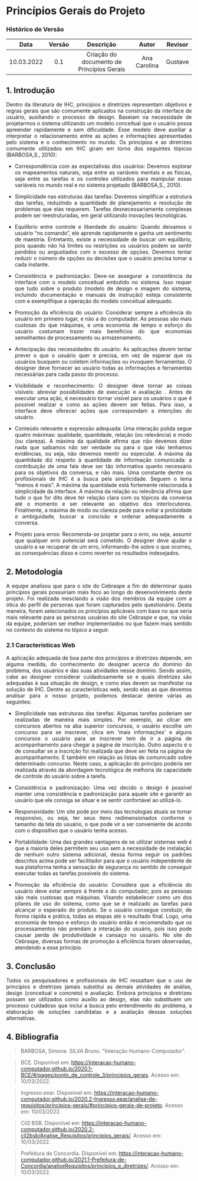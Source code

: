 # Princípios Gerais do Projeto


### Histórico de Versão

|    Data    | Versão | Descrição | Autor | Revisor |
| :--------: | :----: | :-------: | :---: | :-----: |
| 10.03.2022 |  0.1   | Criação do documento de Princípios Gerais | Ana Carolina | Gustave |


## 1. Introdução

<p style="text-align: justify;">Dentro da literatura de IHC, princípios e diretrizes representam objetivos e regras gerais que são comumente aplicados na construção da interface de usuário, auxiliando o processo de design. Baseiam na necessidade de projetarmos o sistema utilizando um modelo conceitual que o usuário possa apreender rapidamente e sem dificuldade. Esse modelo deve auxiliar a interpretar o relacionamento entre as ações e informações apresentadas pelo sistema e o conhecimento no mundo. Os princípios e as diretrizes comumente utilizados em IHC giram em torno dos seguintes tópicos (BARBOSA,S., 2010):
</p>

- <p style="text-align: justify;">Correspondência com as expectativas dos usuários: Devemos explorar os mapeamentos naturais, seja entre as variáveis mentais e as físicas, seja entre as tarefas e os controles utilizados para manipular essas variáveis no mundo real e no sistema projetado (BARBOSA,S., 2010).
</p>

- <p style="text-align: justify;">Simplicidade nas estruturas das tarefas: Devemos simplificar a estrutura das tarefas, reduzindo a quantidade de planejamento e resolução de problemas que elas requerem. Tarefas desnecessariamente complexas podem ser reestruturadas, em geral utilizando inovações tecnológicas.
</p>

- <p style="text-align: justify;">Equilíbrio entre controle e liberdade do usuário: Quando deixamos o usuário “no comando”, ele aprende rapidamente e ganha um sentimento de maestria. Entretanto, existe a necessidade de buscar um equilíbrio, pois quando não há limites ou restrições os usuários podem se sentir perdidos ou angustiados com o excesso de opções. Devemos tentar reduzir o número de opções ou decisões que o usuário precisa tomar a cada instante.
</p>

- <p style="text-align: justify;">Consistência e padronização: Deve-se assegurar a consistência da interface com o modelo conceitual embutido no sistema. Isso requer que tudo sobre o produto (modelo de design e imagem do sistema, incluindo documentação e manuais de instrução) esteja consistente com e exemplifique a operação do modelo conceitual adequado.
</p>

- <p style="text-align: justify;">Promoção da eficiência do usuário: Considerar sempre a eficiência do usuário em primeiro lugar, e não a do computador. As pessoas são mais custosas do que máquinas, e uma economia de tempo e esforço do usuário costumam trazer mais benefícios do que economias semelhantes de processamento ou armazenamento.
</p>

- <p style="text-align: justify;">Antecipação das necessidades do usuário: As aplicações devem tentar prever o que o usuário quer e precisa, em vez de esperar que os usuários busquem ou coletem informações ou invoquem ferramentas. O designer deve fornecer ao usuário todas as informações e ferramentas necessárias para cada passo do processo.
</p>

- <p style="text-align: justify;">Visibilidade e reconhecimento: O designer deve tornar as coisas visíveis: abreviar possibilidades de execução e avaliação . Antes de executar uma ação, é necessário tornar visível para os usuários o que é possível realizar e como as ações devem ser feitas. Para isso, a interface deve oferecer ações que correspondam a intenções do usuário.
</p>

- <p style="text-align: justify;"> Conteúdo relevante e expressão adequada: Uma interação polida segue quatro máximas: qualidade, quantidade, relação (ou relevância) e modo (ou clareza). A máxima da qualidade afirma que não devemos dizer nada que saibamos não ser verdade ou para o que não tenhamos evidências, ou seja, não devemos mentir ou especular. A máxima da quantidade diz respeito à quantidade de informação comunicada: a contribuição de uma fala deve ser tão informativa quanto necessário para os objetivos da conversa, e não mais. Uma constante dentre os profissionais de IHC é a busca pela simplicidade. Seguem o lema “menos é mais”. A máxima da quantidade está fortemente relacionada à simplicidade da interface. A máxima da relação ou relevância afirma que tudo o que for dito deve ter relação clara com os tópicos da conversa até o momento e ser relevante ao objetivo dos interlocutores. Finalmente, a máxima de modo ou clareza pede para evitar a prolixidade e ambiguidade, buscar a concisão e ordenar adequadamente a conversa.
</p>

- <p style="text-align: justify;">Projeto para erros: Recomenda-se projetar para o erro, ou seja, assumir que qualquer erro potencial será cometido. O designer deve ajudar o usuário a se recuperar de um erro, informando-lhe sobre o que ocorreu, as consequências disso e como reverter os resultados indesejados.
</p>

## 2. Metodologia

<p style="text-align: justify;">A equipe analisou que para o site do Cebraspe a fim de determinar quais princípios gerais possuiriam mais foco ao longo do desenvolvimento deste projeto. Foi realizada mesclando a visão dos membros da equipe com a ótica do perfil de personas que foram capturados pelo questionário. Desta maneira, foram selecionados os princípios aplicáveis com base no que seria mais relevante para as personas usuárias do site Cebraspe e que, na visão da equipe, poderiam ser melhor implementados ou que fazem mais sentido no contexto do sistema no tópico a seguir.
</p>

### 2.1 Características Web

<p style="text-align: justify;">A aplicação adequada de boa parte dos princípios e diretrizes depende, em alguma medida, do conhecimento do designer acerca do domínio do problema, dos usuários e das suas atividades nesse domínio. Sendo assim, cabe ao designer considerar cuidadosamente se e quais diretrizes são adequadas à sua situação de design, e como elas devem se manifestar na solução de IHC. Dentre as características web, sendo elas as que devemos analisar para o nosso projeto, podemos destacar dentre várias as seguintes:
</p>

- <p style="text-align: justify;">Simplicidade nas estruturas das tarefas: Algumas tarefas poderiam ser realizadas de maneira mais simples. Por exemplo, ao clicar em concursos abertos na aba superior concursos, o usuário escolhe um concurso para se inscrever, clica em 'mais informações' e alguns concursos o usuário para se inscrever tem de ir a página de acompanhamento para chegar a página de inscrição. Outro aspecto é o de consultar se a inscrição foi realizada que deve ser feita na página de acompanhamento. E também em relação as listas de comunicado sobre determinado concurso. Neste caso, a aplicação do princípio poderia ser realizada através da abordagem tecnológica de melhoria da capacidade de controle do usuário sobre a tarefa.
</p>

- <p style="text-align: justify;">Consistência e padronização: Uma vez decido o design é possível manter uma consistência e padronização para aquele site e garantir ao usuário que ele consiga se situar e se sentir confortável ao utilizá-lo.
</p>

- <p style="text-align: justify;">Responsividade: Um site pode por meio das tecnologias atuais se tornar responsivo, ou seja, ter seus itens redimensionados conforme o tamanho da tela do usuário, o que pode vir a ser conveniente de acordo com o dispositivo que o usuário tenha acesso.
</p>

- <p style="text-align: justify;">Portabilidade: Uma das grandes vantagens de se utilizar sistemas web é que a maioria deles permitem seu uso sem a necessidade de instalação de nenhum outro sistema adicional, dessa forma seguir os padrões descritos acima pode ser facilitador para que o usuário independente de sua plataforma tenha a sensação de segurança no sentido de conseguir executar todas as tarefas possíveis do sistema.
</p>

- <p style="text-align: justify;">Promoção da eficiência do usuário: Considera que a eficiência do usuário deve estar sempre à frente a do computador, pois as pessoas são mais custosas que máquinas. Visando estabelecer como um dos pilares de uso do sistema, como que se é realizado as tarefas para alcançar o esperado do produto. Se o usuário consegue conduzir, de forma rápida e prática, todas as etapas até o resultado final. Logo, uma economia de tempo e esforço do usuário então é recomendado que os processamentos não prendam a interação do usuário, pois isso pode causar perda de produtividade e cansaço no usuário. No site do Cebraspe, diversas formas de promoção à eficiência foram observadas, atendendo a esse princípio.
</p>


## 3. Conclusão

<p style="text-align: justify;">Todos os pesquisadores e profissionais de IHC ressaltam que o uso de princípios e diretrizes jamais substitui as demais atividades de análise, design (conceitual e concreto) e avaliação. Embora princípios e diretrizes possam ser utilizados como auxílio ao design, elas não substituem um processo cuidadoso que inclui a busca pelo entendimento do problema, a elaboração de soluções candidatas e a avaliação dessas soluções alternativas.
</p>

## 4. Bibliografia

> BARBOSA, Simone. SILVA Bruno. "Interação Humano-Computador".

> BCE. Disponível em: https://interacao-humano-computador.github.io/2020.1-BCE/#/pages/ponto_de_controle_3/principios_gerais. Acesso em: 10/03/2022.

> Ingresso.eear. Disponível em: https://interacao-humano-computador.github.io/2020.2-Ingresso.eear/analise-de-requisitos/principios-gerais/#principios-gerais-de-projeto. Acesso em: 10/03/2022.

> Cil2 BSB. Disponível em: https://interacao-humano-computador.github.io/2020.2-cil2bsb/Analise_Requisitos/principios_gerais/. Acesso em: 10/03/2022.

> Prefeitura de Concordia. Disponível em: https://interacao-humano-computador.github.io/2021.1-Prefeitura-de-Concordia/analiseRequisitos/principios_e_diretrizes/. Acesso em: 10/03/2022.

